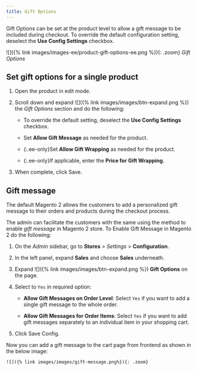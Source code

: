 ```yaml
---
title: Gift Options
---
```


Gift Options can be set at the product level to allow a gift message to be included during checkout. To override the default configuration setting, deselect the **Use Config Settings** checkbox.

![]({% link images/images-ee/product-gift-options-ee.png %}){: .zoom}
_Gift Options_

## Set gift options for a single product

1. Open the product in edit mode.

1. Scroll down and expand ![]({% link images/images/btn-expand.png %}) the _Gift Options_ section and do the following:

    - To override the default setting, deselect the **Use Config Settings** checkbox.

    - Set **Allow Gift Message** as needed for the product.

    - {:.ee-only}Set **Allow Gift Wrapping** as needed for the product.

    - {:.ee-only}If applicable, enter the **Price for Gift Wrapping**.

1. When complete, click <span class="btn">Save</span>.

## Gift message

The default Magento 2 allows the customers to add a personalized gift message to their orders and products during the checkout process.

The admin can facilitate the customers with the same using the method to enable _gift message_ in Magento 2 store. To Enable Gift Message in Magento 2 do the following:

1. On the _Admin_ sidebar, go to **Stores** > _Settings_ > **Configuration**.

1. In the left panel, expand **Sales** and choose **Sales** underneath.

1. Expand ![]({% link images/images/btn-expand.png %}) **Gift Options** on the page.

1. Select to `Yes` in required option:

   - **Allow Gift Messages on Order Level**: Select `Yes` if you want to add a single gift message to the whole order.

   - **Allow Gift Messages for Order Items**: Select `Yes` if you want to add gift messages separately to an individual item in your shopping cart.

1. Click <span class="btn">Save Config</span>.

Now you can add a gift message to the cart page from frontend as shown in the below image:

    ![]({% link images/images/gift-message.png%}){: .zoom}